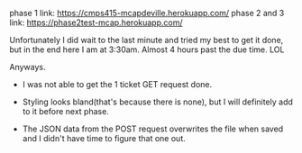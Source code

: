 phase 1 link: https://cmps415-mcapdeville.herokuapp.com/
phase 2 and 3 link: https://phase2test-mcap.herokuapp.com/

Unfortunately I did wait to the last minute and tried my best to get it done, but in the end here I am at 3:30am. Almost 4 hours past the due time. LOL

Anyways.
 - I was not able to get the 1 ticket GET request done.

 - Styling looks bland(that's because there is none), but I will definitely add to it before next phase.

 - The JSON data from the POST request overwrites the file when saved and I didn't have time to figure that one out.
